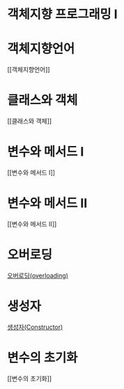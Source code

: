 # 객체지향 프로그래밍 Ⅰ

# 객체지향언어

[[객체지향언어]]

# 클래스와 객체

[[클래스와 객체]]

# 변수와 메서드 Ⅰ

[[변수와 메서드 Ⅰ]]

# 변수와 메서드 Ⅱ

[[변수와 메서드 Ⅱ]]

# 오버로딩

[오버로딩(overloading)](%E1%84%80%E1%85%A2%E1%86%A8%E1%84%8E%E1%85%A6%E1%84%8C%E1%85%B5%E1%84%92%E1%85%A3%E1%86%BC%20%E1%84%91%E1%85%B3%E1%84%85%E1%85%A9%E1%84%80%E1%85%B3%E1%84%85%E1%85%A2%E1%84%86%E1%85%B5%E1%86%BC%20%E2%85%A0%200a884c5d5b04407f8bbb41191edf2c83/%E1%84%8B%E1%85%A9%E1%84%87%E1%85%A5%E1%84%85%E1%85%A9%E1%84%83%E1%85%B5%E1%86%BC(overloading)%2067be549289344781942b01b0ac0c81f4.md)

# 생성자

[생성자(Constructor)](%E1%84%80%E1%85%A2%E1%86%A8%E1%84%8E%E1%85%A6%E1%84%8C%E1%85%B5%E1%84%92%E1%85%A3%E1%86%BC%20%E1%84%91%E1%85%B3%E1%84%85%E1%85%A9%E1%84%80%E1%85%B3%E1%84%85%E1%85%A2%E1%84%86%E1%85%B5%E1%86%BC%20%E2%85%A0%200a884c5d5b04407f8bbb41191edf2c83/%E1%84%89%E1%85%A2%E1%86%BC%E1%84%89%E1%85%A5%E1%86%BC%E1%84%8C%E1%85%A1(Constructor)%202059065ca9fd47a4894ca2676c34501b.md)

# 변수의 초기화

[[변수의 초기화]]
